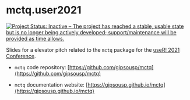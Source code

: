 # mctq.user2021

<!-- badges: start -->
[![Project Status: Inactive – The project has reached a stable, usable state but is no longer being actively developed; support/maintenance will be provided as time allows.](https://www.repostatus.org/badges/latest/inactive.svg)](https://www.repostatus.org/#inactive)
<!-- badges: end -->

Slides for a elevator pitch related to the `mctq` package for the [useR! 2021 Conference](https://user2021.r-project.org/).

* `mctq` code repository: [https://github.com/gipsousp/mctq](https://github.com/gipsousp/mctq)

* `mctq` documentation website: [https://gipsousp.github.io/mctq](https://gipsousp.github.io/mctq)
